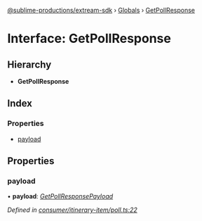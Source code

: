 [@sublime-productions/extream-sdk](../README.md) › [Globals](../globals.md) › [GetPollResponse](getpollresponse.md)

# Interface: GetPollResponse

## Hierarchy

* **GetPollResponse**

## Index

### Properties

* [payload](getpollresponse.md#payload)

## Properties

###  payload

• **payload**: *[GetPollResponsePayload](getpollresponsepayload.md)*

*Defined in [consumer/itinerary-item/poll.ts:22](https://github.com/Extream-SaaS/ex-sdk/blob/fa826ae/src/consumer/itinerary-item/poll.ts#L22)*
